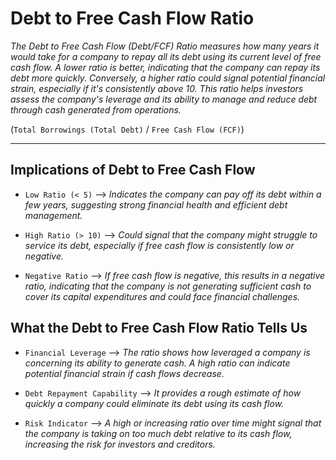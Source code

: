 # Debt to Free Cash Flow Ratio


*The Debt to Free Cash Flow (Debt/FCF) Ratio measures how many years it would take for a company to repay all its debt using its current level of free cash flow. A lower ratio is better, indicating that the company can repay its debt more quickly. Conversely, a higher ratio could signal potential financial strain, especially if it's consistently above 10. This ratio helps investors assess the company's leverage and its ability to manage and reduce debt through cash generated from operations.*


(`Total Borrowings (Total Debt)` / `Free Cash Flow (FCF)`)


***


## Implications of Debt to Free Cash Flow


- `Low Ratio (< 5)` --> *Indicates the company can pay off its debt within a few years, suggesting strong financial health and efficient debt management.*

- `High Ratio (> 10)` --> *Could signal that the company might struggle to service its debt, especially if free cash flow is consistently low or negative.*

- `Negative Ratio` --> *If free cash flow is negative, this results in a negative ratio, indicating that the company is not generating sufficient cash to cover its capital expenditures and could face financial challenges.*


## What the Debt to Free Cash Flow Ratio Tells Us


- `Financial Leverage` --> *The ratio shows how leveraged a company is concerning its ability to generate cash. A high ratio can indicate potential financial strain if cash flows decrease.*

- `Debt Repayment Capability` --> *It provides a rough estimate of how quickly a company could eliminate its debt using its cash flow.*

- `Risk Indicator` --> *A high or increasing ratio over time might signal that the company is taking on too much debt relative to its cash flow, increasing the risk for investors and creditors.*